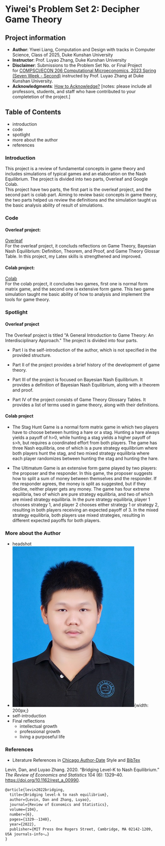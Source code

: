 # Yiwei's Problem Set 2: Decipher Game Theory
## Project information
- **Author**: Yiwei Liang, Computation and Design with tracks in Computer Science, Class of 2025, Duke Kunshan University
- **Instructor**: Prof. Luyao Zhang, Duke Kunshan University
- **Disclaimer**: Submissions to the Problem Set No. or Final Project for [COMPSCI/ECON 206 Computational Microeconomics, 2023 Spring (Seven Week - Second)](https://ce.pubpub.org/) instructed by Prof. Luyao Zhang at Duke Kunshan University.
- **Acknowledgments**: [How to Acknowledge?](https://www.scribbr.co.uk/thesis-dissertation/acknowledgements/)
[notes: please include all professors, students, and staff who have contributed to your completetion of the project.]

## Table of Contents
- introduction
- code
- spotlight
- more about the author
- references
### Introduction
This project is a review of fundamental concepts in game theory and includes simulations of typical games and an elaboration on the Nash Equilibrium. The project is divided into two parts, Overleaf and Google Colab.<br>
This project have two parts, the first part is the overleaf project, and the second part is colab part. Aiming to review basic concepts in game theory, the two parts helped us review the definitions and the simulation taught us the basic analysis ability of result of simulations.
### Code
#### Overleaf project:
[Overleaf](https://github.com/Rising-Stars-by-Sunshine/CS-ECON206_Yiwei_Liang_PS2/blob/62e5a230e61bc75f3cbb773537f4daa02539daa4/code/CSECON206_ProblemSet2_Spring2023-Yiwei.zip)<br>
For the overleaf project, it concluds reflections on Game Theory,  Bayesian Nash Equilibrium: Definition, Theorem, and Proof, and Game Theory Glossar Table. In this project, my Latex skills is strengthened and improved.
#### Colab project:
[Colab](https://github.com/Rising-Stars-by-Sunshine/CS-ECON206_Yiwei_Liang_PS2/blob/8e404371a3078e7e7f81886e25504b1c00f55f37/code/PS2.ipynb)<br>
For the colab project, it concludes two games, first one is normal form matrix game, and the second one is extensive form game. This two game simulation taught me basic ability of how to analysis and implement the tools for game theory.
### Spotlight
#### Overleaf project 
The Overleaf project is titled "A General Introduction to Game Theory: An Interdisciplinary Approach." The project is divided into four parts.

- Part I is the self-introduction of the author, which is not specified in the provided structure.

- Part II of the project provides a brief history of the development of game theory.

- Part III of the project is focused on Bayesian Nash Equilibrium. It provides a definition of Bayesian Nash Equilibrium, along with a theorem and proof.

- Part IV of the project consists of Game Theory Glossary Tables. It provides a list of terms used in game theory, along with their definitions.
#### Colab project
- The Stag Hunt Game is a normal form matrix game in which two players have to choose between hunting a hare or a stag. Hunting a hare always yields a payoff of h>0, while hunting a stag yields a higher payoff of s>h, but requires a coordinated effort from both players. The game has three Nash equilibria, one of which is a pure strategy equilibrium where both players hunt the stag, and two mixed strategy equilibria where each player randomizes between hunting the stag and hunting the hare.

- The Ultimatum Game is an extensive form game played by two players: the proposer and the responder. In this game, the proposer suggests how to split a sum of money between themselves and the responder. If the responder agrees, the money is split as suggested, but if they decline, neither player gets any money. The game has four extreme equilibria, two of which are pure strategy equilibria, and two of which are mixed strategy equilibria. In the pure strategy equilibria, player 1 chooses strategy 1, and player 2 chooses either strategy 1 or strategy 2, resulting in both players receiving an expected payoff of 3. In the mixed strategy equilibria, both players use mixed strategies, resulting in different expected payoffs for both players.

### More about the Author
- headshot
- ![Yiwei](Yiwei.jpg){width: 200px;}
- self-introduction
- Final reflections 
  - intellectual growth
  - professional growth
  - living a purposeful life

### References

- Literature References in [Chicago Author-Date](https://www.chicagomanualofstyle.org/tools_citationguide/citation-guide-2.html) Style and [BibTex](https://scholar.google.com/) 

Levin, Dan, and Luyao Zhang. 2020. “Bridging Level-K to Nash Equilibrium.” *The Review of Economics and Statistics* 104 (6): 1329–40. https://doi.org/10.1162/rest_a_00990.

```
@article{levin2022bridging,
  title={Bridging level-k to nash equilibrium},
  author={Levin, Dan and Zhang, Luyao},
  journal={Review of Economics and Statistics},
  volume={104},
  number={6},
  pages={1329--1340},
  year={2022},
  publisher={MIT Press One Rogers Street, Cambridge, MA 02142-1209, USA journals-info~…}
}
```

